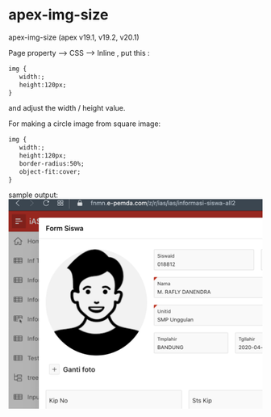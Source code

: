 # apex-img-size
apex-img-size (apex v19.1, v19.2, v20.1)

Page property --> CSS --> Inline , put this :
```
img {
   width:;
   height:120px;
}
```
and adjust the width / height value.

For making a circle image from square image:
```
img {
   width:;
   height:120px;
   border-radius:50%;
   object-fit:cover;
}
```
sample output:
<img src="Screen Shot 2022-08-15 at 22.27.12.png">
